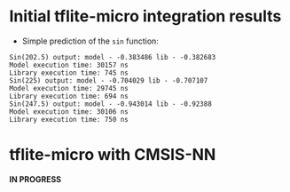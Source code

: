 # Initial tflite-micro integration results

- Simple prediction of the `sin` function:

```
Sin(202.5) output: model - -0.383486 lib - -0.382683
Model execution time: 30157 ns
Library execution time: 745 ns
Sin(225) output: model - -0.704029 lib - -0.707107
Model execution time: 29745 ns
Library execution time: 694 ns
Sin(247.5) output: model - -0.943014 lib - -0.92388
Model execution time: 30106 ns
Library execution time: 750 ns
```

# tflite-micro with CMSIS-NN

**IN PROGRESS**
